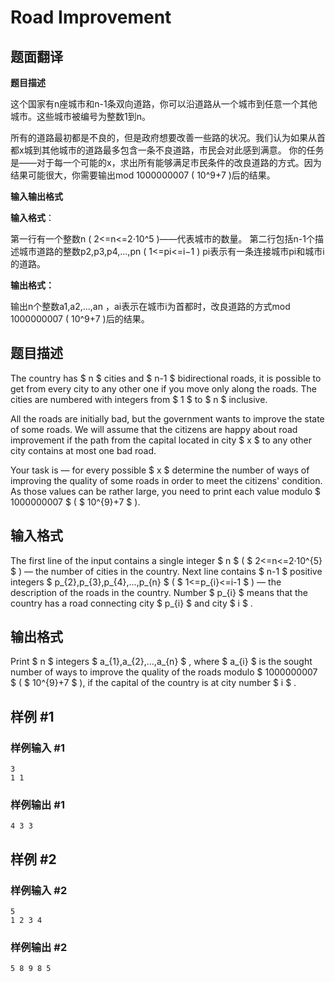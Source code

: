 # Road Improvement

## 题面翻译

**题目描述**
  
这个国家有n座城市和n-1条双向道路，你可以沿道路从一个城市到任意一个其他城市。这些城市被编号为整数1到n。

所有的道路最初都是不良的，但是政府想要改善一些路的状况。我们认为如果从首都x城到其他城市的道路最多包含一条不良道路，市民会对此感到满意。
你的任务是——对于每一个可能的x，求出所有能够满足市民条件的改良道路的方式。因为结果可能很大，你需要输出mod 1000000007 ( 10^9+7 )后的结果。

**输入输出格式**

**输入格式**：

第一行有一个整数n ( 2<=n<=2⋅10^5 )——代表城市的数量。
第二行包括n-1个描述城市道路的整数p2,p3,p4,...,pn ( 1<=pi<=i−1 ) pi表示有一条连接城市pi和城市i 的道路。

**输出格式：**

输出n个整数a1,a2,...,an ，ai表示在城市i为首都时，改良道路的方式mod 1000000007 ( 10^9+7 )后的结果。

## 题目描述

The country has $ n $ cities and $ n-1 $ bidirectional roads, it is possible to get from every city to any other one if you move only along the roads. The cities are numbered with integers from $ 1 $ to $ n $ inclusive.

All the roads are initially bad, but the government wants to improve the state of some roads. We will assume that the citizens are happy about road improvement if the path from the capital located in city $ x $ to any other city contains at most one bad road.

Your task is — for every possible $ x $ determine the number of ways of improving the quality of some roads in order to meet the citizens' condition. As those values can be rather large, you need to print each value modulo $ 1000000007 $ ( $ 10^{9}+7 $ ).

## 输入格式

The first line of the input contains a single integer $ n $ ( $ 2<=n<=2·10^{5} $ ) — the number of cities in the country. Next line contains $ n-1 $ positive integers $ p_{2},p_{3},p_{4},...,p_{n} $ ( $ 1<=p_{i}<=i-1 $ ) — the description of the roads in the country. Number $ p_{i} $ means that the country has a road connecting city $ p_{i} $ and city $ i $ .

## 输出格式

Print $ n $ integers $ a_{1},a_{2},...,a_{n} $ , where $ a_{i} $ is the sought number of ways to improve the quality of the roads modulo $ 1000000007 $ ( $ 10^{9}+7 $ ), if the capital of the country is at city number $ i $ .

## 样例 #1

### 样例输入 #1

```
3
1 1
```

### 样例输出 #1

```
4 3 3
```

## 样例 #2

### 样例输入 #2

```
5
1 2 3 4
```

### 样例输出 #2

```
5 8 9 8 5
```
